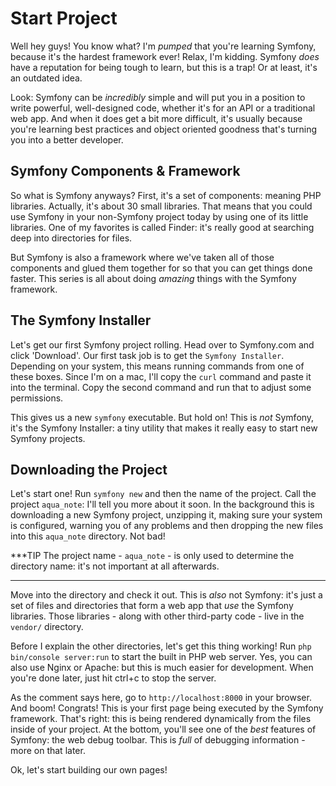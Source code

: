 # Start Project

Well hey guys! You know what? I'm *pumped* that you're learning Symfony, because
it's the hardest framework ever! Relax, I'm kidding. Symfony *does* have a reputation
for being tough to learn, but this is a trap! Or at least, it's an outdated idea.

Look: Symfony can be *incredibly* simple and will put you in a position to write
powerful, well-designed code, whether it's for an API or a traditional web app. And
when it does get a bit more difficult, it's usually because you're learning best
practices and object oriented goodness that's turning you into a better developer.

## Symfony Components & Framework

So what is Symfony anyways? First, it's a set of components: meaning PHP libraries.
Actually, it's about 30 small libraries. That means that you could use Symfony in
your non-Symfony project today by using one of its little libraries. One of my favorites
is called Finder: it's really good at searching deep into directories for files.

But Symfony is also a framework where we've taken all of those components and glued
them together for so that you can get things done faster. This series is all about
doing *amazing* things with the Symfony framework. 

## The Symfony Installer

Let's get our first Symfony project rolling. Head over to Symfony.com and click
'Download'. Our first task job is to get the `Symfony Installer`. Depending on your
system, this means running commands from one of these boxes. Since I'm on a mac,
I'll copy the `curl` command and paste it into the terminal. Copy the second command
and run that to adjust some permissions.

This gives us a new `symfony` executable. But hold on! This is *not* Symfony, it's
the Symfony Installer: a tiny utility that makes it really easy to start new Symfony
projects.

## Downloading the Project

Let's start one! Run `symfony new` and then the name of the project. Call the project
`aqua_note`: I'll tell you more about it soon. In the background this is downloading
a new Symfony project, unzipping it, making sure your system is configured, warning
you of any problems and then dropping the new files into this `aqua_note` directory.
Not bad!

***TIP
The project name - `aqua_note` - is only used to determine the directory name: it's
not important at all afterwards.
***

Move into the directory and check it out. This is *also* not Symfony: it's just a
set of files and directories that form a web app that *use* the Symfony libraries.
Those libraries - along with other third-party code - live in the `vendor/` directory.

Before I explain the other directories, let's get this thing working! Run
`php bin/console server:run` to start the built in PHP web server. Yes, you can
also use Nginx or Apache: but this is much easier for development. When you're done
later, just hit ctrl+c to stop the server.

As the comment says here, go to `http://localhost:8000` in your browser. And boom!
Congrats! This is your first page being executed by the Symfony framework. That's
right: this is being rendered dynamically from the files inside of your project.
At the bottom, you'll see one of the *best* features of Symfony: the web debug toolbar.
This is *full* of debugging information - more on that later.

Ok, let's start building our own pages!
